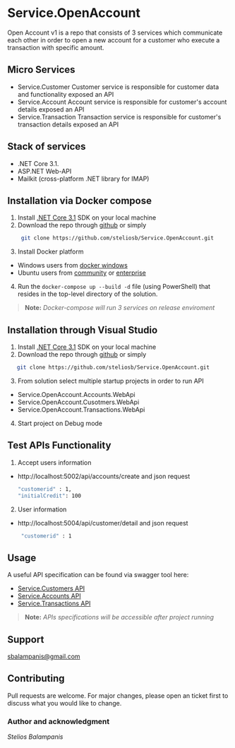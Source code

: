 # Service.OpenAccount

Open Account v1 is a repo that consists of 3 services which communicate each other in order to open a new account for a customer who execute a transaction with specific amount.

## Micro Services
- Service.Customer
Customer service is responsible for customer data and functionality exposed an API
- Service.Account
Account service is responsible for customer's account details exposed an API
- Service.Transaction
Transaction service is responsible for customer's transaction details exposed an API

## Stack of services
- .NET Core 3.1.
- ASP.NET Web-API
- Mailkit (cross-platform .NET library for IMAP)

## Installation via Docker compose

1. Install [.NET Core 3.1](https://dotnet.microsoft.com/download/dotnet-core/3.1) SDK on your local machine
2. Download the repo through [github](https://github.com/steliosb/Service.OpenAccount) or simply
   ```bash
    git clone https://github.com/steliosb/Service.OpenAccount.git
   ```
3. Install Docker platform
  - Windows users from [docker windows](https://www.docker.com/products/docker-desktop)
  - Ubuntu users from [community](https://docs.docker.com/install/linux/docker-ce/ubuntu/) or [enterprise](https://docs.docker.com/ee/docker-ee/ubuntu/)
4. Run the `docker-compose up --build -d` file (using PowerShell) that resides in the top-level directory of the solution.

> **Note:** *Docker-compose will run 3 services on release enviroment*

## Installation through Visual Studio
1. Install [.NET Core 3.1](https://dotnet.microsoft.com/download/dotnet-core/3.1) SDK on your local machine
2. Download the repo through [github](https://github.com/steliosb/Service.OpenAccount) or simply
  ```bash
     git clone https://github.com/steliosb/Service.OpenAccount.git
  ```
3. From solution select multiple startup projects in order to run API
  - Service.OpenAccount.Accounts.WebApi
  - Service.OpenAccount.Cusotmers.WebApi
  - Service.OpenAccount.Transactions.WebApi
4. Start project on Debug mode
 
## Test APIs Functionality
1. Accept users information
  - http://localhost:5002/api/accounts/create and json request
    ```bash
    "customerid" : 1,
    "initialCredit": 100
    ```
2. User information
  - http://localhost:5004/api/customer/detail and json request
    ```bash
     "customerid" : 1
    ```
 
## Usage
A useful API specification can be found via swagger tool here: 
 - [Service.Customers API](http://localhost:5004/swagger)
 - [Service.Accounts API](http://localhost:5002/swagger)
 - [Service.Transactions API](http://localhost:5000/swagger)
> **Note:** *APIs specifications will be accessible after project running*

## Support
sbalampanis@gmail.com

## Contributing
Pull requests are welcome. For major changes, please open an ticket first to discuss what you would like to change.

### Author and acknowledgment
*Stelios Balampanis*
